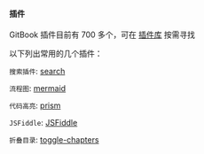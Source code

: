 #### 插件

GitBook 插件目前有 700 多个，可在 [插件库](https://plugins.gitbook.com/) 按需寻找

以下列出常用的几个插件：

`搜索插件`: [search](https://plugins.gitbook.com/plugin/search)

`流程图`: [mermaid](https://plugins.gitbook.com/plugin/mermaid)

`代码高亮`: [prism](https://plugins.gitbook.com/plugin/prism)

`JSFiddle`: [JSFiddle](https://plugins.gitbook.com/browse?q=JSFiddle)

`折叠目录`: [toggle-chapters](https://plugins.gitbook.com/plugin/toggle-chapters)
